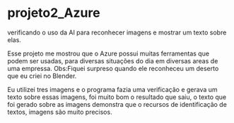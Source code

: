 # projeto2_Azure
verificando o uso da AI para reconhecer imagens e mostrar um texto sobre elas.

Esse projeto me mostrou que o Azure possui muitas ferramentas que podem ser usadas, para diversas situações do dia em diversas areas de uma empressa.
Obs:Fiquei surpreso quando ele reconheceu um deserto que eu criei no Blender.

Eu utilizei tres imagens e o programa fazia uma verificação e gerava um texto sobre essas imagens, foi muito bom o resultado que saiu, o texto que foi gerado sobre as imagens demonstra que o recursos  de identificação de textos, imagens são muito precisos.

